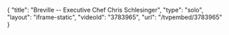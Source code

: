 {
    "title": "Breville -- Executive Chef Chris Schlesinger",
    "type": "solo",
    "layout": "iframe-static",
    "videoId": "3783965",
    "url": "\/tvpembed\/3783965"
}
